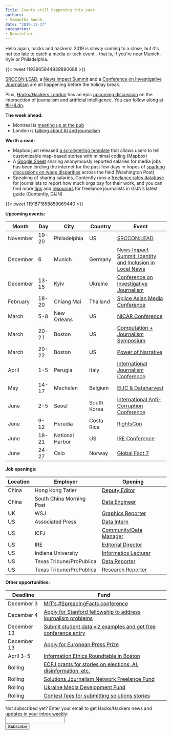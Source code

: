 ```yaml
---
Title: Events still happening this year
authors: 
- Samantha Sunne
date: "2019-11-17"
categories:
- Newsletter
---
```


Hello again, hacks and hackers! 2019 is slowly coming to a close, but it's not too late to catch a media or tech event - that is, if you're near Munich, Kyiv or Philadelphia.

{{< tweet 1193965844939890688 >}}

[SRCCON:LEAD](https://lead.srccon.org/), a [News Impact Summit](https://medium.com/we-are-the-european-journalism-centre/whats-new-in-climate-politics-and-local-reporting-join-our-free-news-impact-events-and-find-out-3c9bf2a833af) and a [Conference on Investigative Journalism](https://ijnet.org/en/opportunity/conference-investigative-journalism-open-ukraine) are all happening before the holiday break.

Plus, [Hacks/Hackers London](https://www.hackshackersldn.co.uk/) has an epic [upcoming discussion](https://www.eventbrite.co.uk/e/hackshackers-london-november-2019-meetup-tickets-53581034316) on the intersection of journalism and artificial intelligence. You can follow along at [#HHLdn](https://twitter.com/hackshackersldn?lang=en).

**The week ahead:**

* Montreal is [meeting up at the pub](https://www.meetup.com/HacksHackersMontreal/events/265675945/)
* London is [talking about AI and journalism](https://www.eventbrite.co.uk/e/hackshackers-london-november-2019-meetup-tickets-53581034316)

**Worth a read:**

* Mapbox just released [a scrollytelling template](https://blog.mapbox.com/create-location-based-stories-with-minimal-code-fc8c5da60d96) that allows users to tell customizable map-based stories with minimal coding (Mapbox)
* A [Google Sheet](https://docs.google.com/spreadsheets/d/1SP3Sqqdv6R8chFamjtgdNlOrUar-hJXvkMSeha2mHQ8/edit?fbclid=IwAR2FSEwnS5EA5W73QI2vhJx9y8azymB0l4oFA6Qr88KRNxiRUMTibj_SpKc#gid=0) sharing anonymously reported salaries for media jobs has been circling the internet for the past few days in hopes of [sparking discussions on wage disparities](https://www.washingtonpost.com/business/2019/11/14/hundreds-journalists-anonymously-reveal-their-salaries-viral-spreadsheet-challenging-workplace-taboo/) across the field (Washington Post)
* Speaking of sharing salaries, Contently runs a [freelance rates database](https://contently.net/rates-database/rates/) for journalists to report how much orgs pay for their work, and you can find more [tips](https://gijn.org/2019/11/05/tips-for-freelance-investigators-finding-the-story-maximizing-earnings-and-managing-your-business/) and [resources](https://gijn.org/resources-freelancer-services/) for freelance journalists in GIJN’s latest guide (Contently, GIJN)

 {{< tweet 1191871858859069440 >}}

**Upcoming events:**

| Month | Day | City | Country | Event |
| ----- | --- | ---- | ------- | ----- |
November | 19-20 | Philadelphia | US | [SRCCON:LEAD](https://lead.srccon.org/)
December | 6 | Munich | Germany | [News Impact Summit: Identity and Inclusion in Local News](https://medium.com/we-are-the-european-journalism-centre/whats-new-in-climate-politics-and-local-reporting-join-our-free-news-impact-events-and-find-out-3c9bf2a833af)
December | 13-15 | Kyiv | Ukraine | [Conference on Investigative Journalism](https://ijnet.org/en/opportunity/conference-investigative-journalism-open-ukraine)
February | 18-20 | Chiang Mai | Thailand | [Splice Asian Media Conference](https://www.splicemedia.com/splicebeta2019/)
March | 5-8 | New Orleans | US | [NICAR Conference](https://www.ire.org/events-and-training/conferences/nicar-2020)
March | 20-21 | Boston | US | [Computation + Journalism Symposium](https://cj2020.northeastern.edu/)
March | 20-22 | Boston | US | [Power of Narrative](http://www.bu.edu/com/narrative/index.html)
April | 1-5 | Perugia | Italy | [International Journalism Conference](https://www.journalismfestival.com/)
May | 14-17 | Mechelen | Belgium | [EIJC & Dataharvest](https://dataharvest.eu/)
June | 2-5 | Seoul | South Korea | [International Anti-Corruption Conference](https://iaccseries.org/blog/19th-international-anti-corruption-conference-will-take-place-on-2-5-june-2020-in-seoul-korea/)
June | 9-12 | Heredia | Costa Rica | [RightsCon](https://www.facebook.com/events/2389136194744554/)
June | 18-21 | National Harbor | US | [IRE Conference](https://www.ire.org/events-and-training/event/4125)
June | 24-27 | Oslo | Norway | [Global Fact 7](https://www.poynter.org/fact-checking/2019/apply-now-for-the-seventh-global-fact-checking-summit-in-oslo/)

**Job openings:**

| Location | Employer | Opening |
| -------- | -------- | ------- |
China | Hong Kong Tatler | [Deputy Editor](https://edipressemedia.com/career/deputy-editor-hong-kong/)
China | South China Morning Post | [Data Engineer](https://www.cpjobs.com/hk/job/data-engineer-ref-da-3-3382490)
UK | WSJ | [Graphics Reporter](https://wsj.jobs/london-gbr/graphics-reporter/ACEF1E44F14644AAA415ADC8DDFB3540/job/)
US | Associated Press | [Data Intern](https://careers.ap.org/job/Data-Journalist-Intern-2020-DC/607941900/)
US | ICFJ | [Community/Data Manager](https://www.icfj.org/about/jobs/communitydata-manager)
US | IRE | [Editorial Director](https://www.ire.org/archives/39520)
US | Indiana University | [Informatics Lecturer](https://indiana.peopleadmin.com/postings/8714)
US | Texas Tribune/ProPublica | [Data Reporter](https://www.texastribune.org/jobs/data-reporter/)
US | Texas Tribune/ProPublica | [Research Reporter](https://www.texastribune.org/jobs/research-reporter/)

**Other opportunities:**

| Deadline | Fund |
| -------- | ---- |
December 3 | [MIT’s #SpreadingFacts conference](https://spreadingfacts.pubpub.org/)
December 4 | [Apply for Stanford fellowship to address journalism problems](https://jsk.stanford.edu/become-a-fellow/)
December 13 | [Submit student data viz examples and get free conference entry](https://docs.google.com/forms/d/e/1FAIpQLSfit2_1akMwfRunfhLUY9jH_99aiQJxaOXPctG2pitJ8OhNiA/viewform)
December 13 | [Apply for European Press Prize](https://www.europeanpressprize.com/)
April 3-5 | [Information Ethics Roundtable in Boston](https://www.northeastern.edu/csshresearch/ethics/information-ethics-roundtable/)
Rolling | [ECFJ grants for stories on elections, AI, disinformation, etc.](https://www.eyebeam.org/eyebeam-center-for-the-future-of-journalism/)
Rolling | [Solutions Journalism Network Freelance Fund](https://thewholestory.solutionsjournalism.org/now-offering-travel-funds-for-freelancers-857c49f9b395)
Rolling | [Ukraine Media Development Fund](http://ijnet.org/en/opportunities/media-development-grants-available-ukraine)
Rolling | [Contest fees for submitting solutions stories](https://thewholestory.solutionsjournalism.org/submitting-your-solutions-story-to-a-journalism-award-contest-we-can-help-with-the-fees-12b3e3ab6b01?mc_cid=57b074cc10&mc_eid=f9f525b1fd)

<div id="mc_embed_signup"><form id="mc-embedded-subscribe-form" class="validate" action="//hackshackers.us1.list-manage.com/subscribe/post?u=c56f2e53d5ed6ef87f8aaa75c&amp;id=fb2bc6f10b" method="post" name="mc-embedded-subscribe-form" novalidate="" target="_blank">

<div id="mc_embed_signup_scroll">

<div class="mc-field-group"><label for="mce-EMAIL">Not subscribed yet? Enter your email to get Hacks/Hackers news and updates in your inbox weekly:  </label></div>

<div class="mc-field-group"><input id="mce-EMAIL" class="required email" name="EMAIL" type="email" value="" /></div>

<!-- real people should not fill this in and expect good things - do not remove this or risk form bot signups-->

<div style="position: absolute; left: -5000px;"><input tabindex="-1" name="b_c56f2e53d5ed6ef87f8aaa75c_fb2bc6f10b" type="text" value="" /></div>

<div class="clear"><input id="mc-embedded-subscribe" class="button" name="subscribe" type="submit" value="Subscribe" /></div>

</div>

</form></div>

<!--End mc_embed_signup-->

<meta name="twitter:card" content="summary">

<meta name="twitter:image:src" content="https://hackshackers.com/content-images/about/hackshackers_logomark.png">
